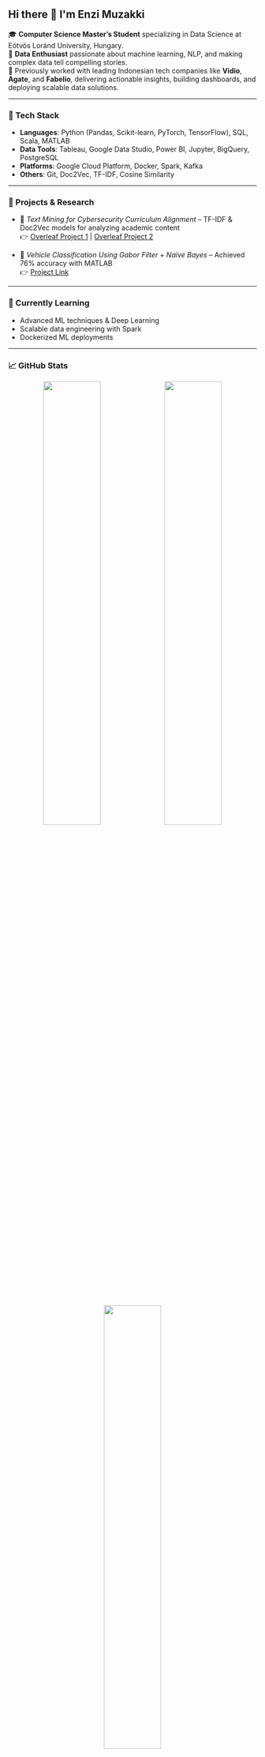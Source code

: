 ## Hi there 👋 I'm Enzi Muzakki

🎓 **Computer Science Master’s Student** specializing in Data Science at Eötvös Loránd University, Hungary.  
🧠 **Data Enthusiast** passionate about machine learning, NLP, and making complex data tell compelling stories.  
💼 Previously worked with leading Indonesian tech companies like **Vidio**, **Agate**, and **Fabelio**, delivering actionable insights, building dashboards, and deploying scalable data solutions.  

---

### 🧰 Tech Stack

- **Languages**: Python (Pandas, Scikit-learn, PyTorch, TensorFlow), SQL, Scala, MATLAB  
- **Data Tools**: Tableau, Google Data Studio, Power BI, Jupyter, BigQuery, PostgreSQL  
- **Platforms**: Google Cloud Platform, Docker, Spark, Kafka  
- **Others**: Git, Doc2Vec, TF-IDF, Cosine Similarity  

---

### 🔬 Projects & Research

- 🧪 *Text Mining for Cybersecurity Curriculum Alignment* – TF-IDF & Doc2Vec models for analyzing academic content  
  👉 [Overleaf Project 1](https://www.overleaf.com/read/nsymvrvfjmbs#a18c9b) | [Overleaf Project 2](https://www.overleaf.com/read/dstddmhghbjf#1ee8fe)

- 🚗 *Vehicle Classification Using Gabor Filter + Naïve Bayes* – Achieved 76% accuracy with MATLAB  
  👉 [Project Link](https://repositori.telkomuniversity.ac.id/pustaka/134928/klasifikasi-jenis-kendaraan-jalan-raya-menggunakan-gabor-filter-dan-na-ve-bayes.html)

---

### 🌱 Currently Learning

- Advanced ML techniques & Deep Learning  
- Scalable data engineering with Spark  
- Dockerized ML deployments  

---

### 📈 GitHub Stats

<div align="center">

<!-- GitHub Stats -->
<img src="https://github-readme-stats.vercel.app/api?username=enzeeeh&show_icons=true&theme=radical" width="48%" />

<!-- GitHub Streak -->
<img src="https://github-readme-streak-stats.herokuapp.com/?user=enzeeeh&theme=radical" width="48%" />

<!-- Top Languages -->
<img src="https://github-readme-stats.vercel.app/api/top-langs/?username=enzeeeh&layout=compact&theme=radical" width="48%" />

</div>
---

### 💬 Let’s Connect!

- 📧 Email: enzi.muzakki@gmail.com  
- 💼 [LinkedIn](https://www.linkedin.com/in/enzimuzakki)  
- 🧠 [HackerRank](https://www.hackerrank.com/profile/enzmuzakki)  
- 📊 [GitHub Projects](https://github.com/enzeeeh)

---

> "Turning raw data into useful insights is not just a skill—it's a craft I’m passionate about."
